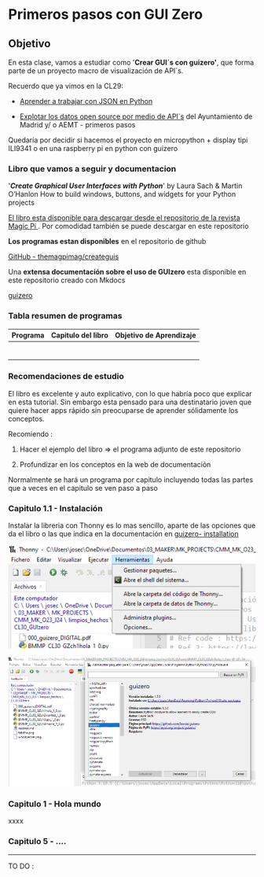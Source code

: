 # Primeros pasos con GUI Zero

## Objetivo

En esta clase, vamos a estudiar como '**Crear GUI´s con guizero'**, que forma parte de un proyecto macro de visualización de API´s.

Recuerdo que ya vimos en la CL29:

- <u>Aprender a trabajar con JSON en Python</u>

- <u>Explotar los datos open source por medio de API´s</u> del Ayuntamiento de Madrid y/ o AEMT - primeros pasos

Quedaría por decidir si hacemos el proyecto en micropython + display tipi ILI9341 o en una raspberry pi en python con guizero

### Libro que vamos a seguir y documentacion

'***Create Graphical User Interfaces with Python***' by Laura Sach & Martin O’Hanlon
How to build windows, buttons, and widgets for your Python projects

[El libro esta disponible para descargar desde el repositorio de la revista  Magic Pi ](https://magpi.raspberrypi.com/books/create-guis). Por comodidad también se puede descargar en este repositorio

**Los programas estan disponibles** en el repositorio de github

[GitHub - themagpimag/createguis](https://github.com/themagpimag/createguis)

Una **extensa documentación sobre el uso de GUIzero** esta disponible en este repositorio creado con Mkdocs

[guizero](https://lawsie.github.io/guizero/)

### Tabla resumen de programas

| Programa | Capitulo del libro | Objetivo de Aprendizaje |
| -------- |:------------------:| ----------------------- |
|          |                    |                         |
|          |                    |                         |
|          |                    |                         |
|          |                    |                         |
|          |                    |                         |
|          |                    |                         |
|          |                    |                         |

### Recomendaciones de estudio

El libro es excelente y auto explicativo, con lo que habría poco que explicar en esta tutorial. Sin embargo esta pensado para una destinatario joven que quiere hacer apps rápido sin preocuparse de aprender sólidamente los conceptos.

Recomiendo :

1. Hacer el ejemplo del libro => el programa adjunto de este repositorio

2. Profundizar en los conceptos en la web de documentación

Normalmente se hará un programa por capitulo incluyendo todas las partes que a veces en el capitulo se ven paso a paso

### **Capitulo 1.1 - Instalación**

Instalar la libreria con Thonny es lo mas sencillo, aparte de las opciones que da el libro o las que indica en la documentación en [guizero- installation](https://lawsie.github.io/guizero/#installation)

![](./doc/install1.png)

![](./doc/install2.png)



### **Capitulo 1 - Hola mundo**

xxxx

### Capitulo 5 - ....

---

TO DO : 
